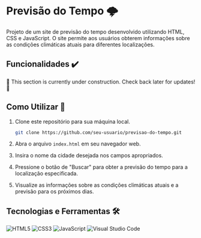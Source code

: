 # Previsão do Tempo 🌩️

Projeto de um site de previsão do tempo desenvolvido utilizando HTML, CSS e JavaScript. O site permite aos usuários obterem informações sobre as condições climáticas atuais para diferentes localizações.

## Funcionalidades ✔️

🚧 This section is currently under construction. Check back later for updates! 🚧

## Como Utilizar 📙

1. Clone este repositório para sua máquina local.

    ```bash
    git clone https://github.com/seu-usuario/previsao-do-tempo.git
    ```

2. Abra o arquivo `index.html` em seu navegador web.

3. Insira o nome da cidade desejada nos campos apropriados.

4. Pressione o botão de "Buscar" para obter a previsão do tempo para a localização especificada.

5. Visualize as informações sobre as condições climáticas atuais e a previsão para os próximos dias.

## Tecnologias e Ferramentas 🛠️

![HTML5](https://img.shields.io/badge/html5-%23E34F26.svg?style=for-the-badge&logo=html5&logoColor=white) ![CSS3](https://img.shields.io/badge/css3-%231572B6.svg?style=for-the-badge&logo=css3&logoColor=white) ![JavaScript](https://img.shields.io/badge/javascript-%23323330.svg?style=for-the-badge&logo=javascript&logoColor=%23F7DF1E) ![Visual Studio Code](https://img.shields.io/badge/Visual%20Studio%20Code-0078d7.svg?style=for-the-badge&logo=visual-studio-code&logoColor=white)
